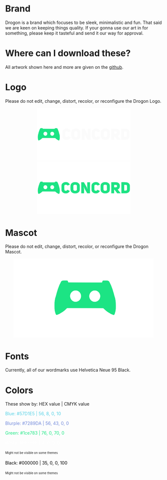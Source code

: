 # Brand
Drogon is a brand which focuses to be sleek, minimalistic and fun. That said we are keen on keeping things quality.
If your gonna use our art in for something, please keep it tasteful and send it our way for approval.

# Where can I download these?
All artwork shown here and more are given on the [github](https://github.com/drogonapp/branding).

# Logo
Please do not edit, change, distort, recolor, or reconfigure the Drogon Logo.

<p float="left" align="center">
  <img src="./wordmarks/darkmode.svg" width="300" />
  <img src="./wordmarks/lightmode.svg" width="300" />
</p>

# Mascot
Please do not edit, change, distort, recolor, or reconfigure the Drogon Mascot.

<p float="left" align="center">
  <img src="./mascot.svg" width="450" />
</p>

# Fonts
Currently, all of our wordmarks use Helvetica Neue 95 Black.

# Colors
These show by: HEX value | CMYK value

<span style="color:#57D1E5">Blue: #57D1E5 | 56, 8, 0, 10</span>

<span style="color:#7289DA">Blurple: #7289DA | 56, 43, 0, 0</span>

<span style="color:#1ce783">Green: #1ce783 | 76, 0, 70, 0</span>

<span style="color:#FFFFFF">White: #FFFFFF | 0, 0, 0, 0</span>

<sup><sub>Might not be visible on some themes</sub></sup>

<span style="color:#000000">Black: #000000 | 35, 0, 0, 100</span>

<sup><sub>Might not be visible on some themes</sub></sup>
